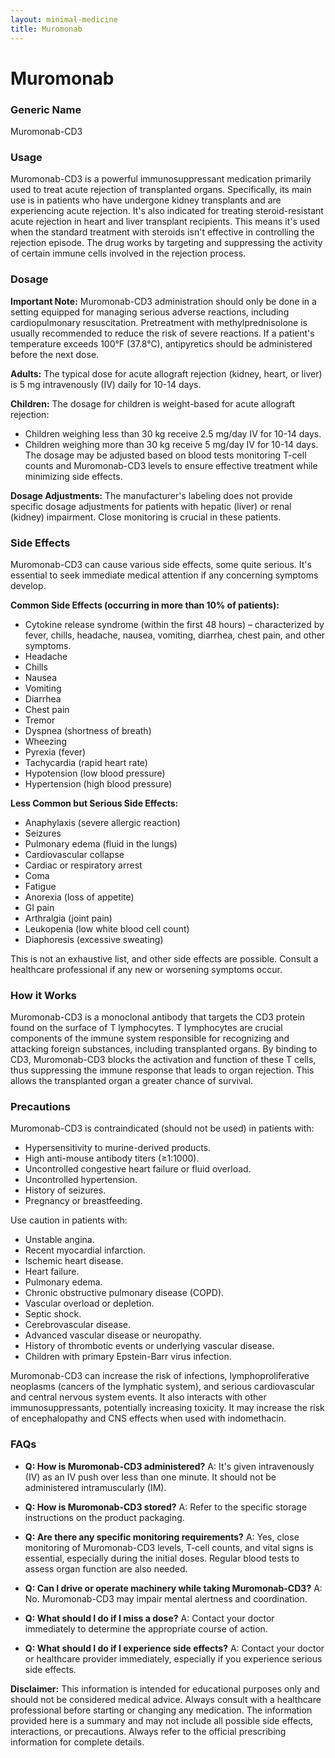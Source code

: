 ```yaml
---
layout: minimal-medicine
title: Muromonab
---
```


# Muromonab
### Generic Name
Muromonab-CD3

### Usage

Muromonab-CD3 is a powerful immunosuppressant medication primarily used to treat acute rejection of transplanted organs.  Specifically, its main use is in patients who have undergone kidney transplants and are experiencing acute rejection.  It's also indicated for treating steroid-resistant acute rejection in heart and liver transplant recipients.  This means it's used when the standard treatment with steroids isn't effective in controlling the rejection episode.  The drug works by targeting and suppressing the activity of certain immune cells involved in the rejection process.

### Dosage

**Important Note:** Muromonab-CD3 administration should only be done in a setting equipped for managing serious adverse reactions, including cardiopulmonary resuscitation.  Pretreatment with methylprednisolone is usually recommended to reduce the risk of severe reactions.  If a patient's temperature exceeds 100°F (37.8°C), antipyretics should be administered before the next dose.

**Adults:**  The typical dose for acute allograft rejection (kidney, heart, or liver) is 5 mg intravenously (IV) daily for 10-14 days.


**Children:** The dosage for children is weight-based for acute allograft rejection:

*   Children weighing less than 30 kg receive 2.5 mg/day IV for 10-14 days.
*   Children weighing more than 30 kg receive 5 mg/day IV for 10-14 days.  The dosage may be adjusted based on blood tests monitoring T-cell counts and Muromonab-CD3 levels to ensure effective treatment while minimizing side effects.

**Dosage Adjustments:**  The manufacturer's labeling does not provide specific dosage adjustments for patients with hepatic (liver) or renal (kidney) impairment.  Close monitoring is crucial in these patients.

### Side Effects

Muromonab-CD3 can cause various side effects, some quite serious.  It's essential to seek immediate medical attention if any concerning symptoms develop.

**Common Side Effects (occurring in more than 10% of patients):**

*   Cytokine release syndrome (within the first 48 hours) – characterized by fever, chills, headache, nausea, vomiting, diarrhea, chest pain, and other symptoms.
*   Headache
*   Chills
*   Nausea
*   Vomiting
*   Diarrhea
*   Chest pain
*   Tremor
*   Dyspnea (shortness of breath)
*   Wheezing
*   Pyrexia (fever)
*   Tachycardia (rapid heart rate)
*   Hypotension (low blood pressure)
*   Hypertension (high blood pressure)


**Less Common but Serious Side Effects:**

*   Anaphylaxis (severe allergic reaction)
*   Seizures
*   Pulmonary edema (fluid in the lungs)
*   Cardiovascular collapse
*   Cardiac or respiratory arrest
*   Coma
*   Fatigue
*   Anorexia (loss of appetite)
*   GI pain
*   Arthralgia (joint pain)
*   Leukopenia (low white blood cell count)
*   Diaphoresis (excessive sweating)

This is not an exhaustive list, and other side effects are possible.  Consult a healthcare professional if any new or worsening symptoms occur.


### How it Works

Muromonab-CD3 is a monoclonal antibody that targets the CD3 protein found on the surface of T lymphocytes.  T lymphocytes are crucial components of the immune system responsible for recognizing and attacking foreign substances, including transplanted organs. By binding to CD3, Muromonab-CD3 blocks the activation and function of these T cells, thus suppressing the immune response that leads to organ rejection.  This allows the transplanted organ a greater chance of survival.

### Precautions

Muromonab-CD3 is contraindicated (should not be used) in patients with:

*   Hypersensitivity to murine-derived products.
*   High anti-mouse antibody titers (≥1:1000).
*   Uncontrolled congestive heart failure or fluid overload.
*   Uncontrolled hypertension.
*   History of seizures.
*   Pregnancy or breastfeeding.


Use caution in patients with:

*   Unstable angina.
*   Recent myocardial infarction.
*   Ischemic heart disease.
*   Heart failure.
*   Pulmonary edema.
*   Chronic obstructive pulmonary disease (COPD).
*   Vascular overload or depletion.
*   Septic shock.
*   Cerebrovascular disease.
*   Advanced vascular disease or neuropathy.
*   History of thrombotic events or underlying vascular disease.
*   Children with primary Epstein-Barr virus infection.

Muromonab-CD3 can increase the risk of infections, lymphoproliferative neoplasms (cancers of the lymphatic system), and serious cardiovascular and central nervous system events.  It also interacts with other immunosuppressants, potentially increasing toxicity.  It may increase the risk of encephalopathy and CNS effects when used with indomethacin.


### FAQs

*   **Q: How is Muromonab-CD3 administered?** A: It's given intravenously (IV) as an IV push over less than one minute.  It should not be administered intramuscularly (IM).

*   **Q: How is Muromonab-CD3 stored?** A: Refer to the specific storage instructions on the product packaging.

*   **Q: Are there any specific monitoring requirements?** A: Yes, close monitoring of Muromonab-CD3 levels, T-cell counts, and vital signs is essential, especially during the initial doses.  Regular blood tests to assess organ function are also needed.

*   **Q: Can I drive or operate machinery while taking Muromonab-CD3?** A:  No. Muromonab-CD3 may impair mental alertness and coordination.

*   **Q: What should I do if I miss a dose?** A: Contact your doctor immediately to determine the appropriate course of action.

*   **Q:  What should I do if I experience side effects?** A:  Contact your doctor or healthcare provider immediately, especially if you experience serious side effects.


**Disclaimer:** This information is intended for educational purposes only and should not be considered medical advice. Always consult with a healthcare professional before starting or changing any medication.  The information provided here is a summary and may not include all possible side effects, interactions, or precautions.  Always refer to the official prescribing information for complete details.
